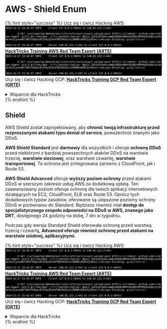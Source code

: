 # AWS - Shield Enum

{% hint style="success" %}
Ucz się i ćwicz Hacking AWS:<img src="../../../../.gitbook/assets/image (1).png" alt="" data-size="line">[**HackTricks Training AWS Red Team Expert (ARTE)**](https://training.hacktricks.xyz/courses/arte)<img src="../../../../.gitbook/assets/image (1).png" alt="" data-size="line">\
Ucz się i ćwicz Hacking GCP: <img src="../../../../.gitbook/assets/image (2).png" alt="" data-size="line">[**HackTricks Training GCP Red Team Expert (GRTE)**<img src="../../../../.gitbook/assets/image (2).png" alt="" data-size="line">](https://training.hacktricks.xyz/courses/grte)

<details>

<summary>Wsparcie dla HackTricks</summary>

* Sprawdź [**plany subskrypcyjne**](https://github.com/sponsors/carlospolop)!
* **Dołącz do** 💬 [**grupy Discord**](https://discord.gg/hRep4RUj7f) lub [**grupy telegram**](https://t.me/peass) lub **śledź** nas na **Twitterze** 🐦 [**@hacktricks\_live**](https://twitter.com/hacktricks\_live)**.**
* **Podziel się sztuczkami hackingowymi, przesyłając PR-y do** [**HackTricks**](https://github.com/carlospolop/hacktricks) i [**HackTricks Cloud**](https://github.com/carlospolop/hacktricks-cloud) repozytoriów github.

</details>
{% endhint %}

## Shield

AWS Shield został zaprojektowany, aby **chronić twoją infrastrukturę przed rozproszonymi atakami typu denial of service**, powszechnie znanymi jako DDoS.

**AWS Shield Standard** jest **darmowy** dla wszystkich i oferuje **ochronę DDoS** przed niektórymi z bardziej powszechnych ataków DDoS na warstwie trzeciej, **warstwie sieciowej**, oraz warstwie czwartej, **warstwie transportowej**. Ta ochrona jest zintegrowana zarówno z CloudFront, jak i Route 53.

**AWS Shield Advanced** oferuje **wyższy poziom ochrony** przed atakami DDoS w szerszym zakresie usług AWS za dodatkową opłatą. Ten zaawansowany poziom oferuje ochronę dla twoich aplikacji internetowych działających na EC2, CloudFront, ELB oraz Route 53. Oprócz tych dodatkowych typów zasobów, oferowane są ulepszone poziomy ochrony DDoS w porównaniu do Standard. Będziesz również miał **dostęp do specjalistycznego zespołu odpowiedzi na DDoS w AWS, znanego jako DRT**, dostępnego 24 godziny na dobę, 7 dni w tygodniu.

Podczas gdy wersja Standard Shield oferowała ochronę przed warstwą trzecią i czwartą, **Advanced oferuje również ochronę przed atakami na warstwie siódmej, aplikacyjnymi.**

{% hint style="success" %}
Ucz się i ćwicz Hacking AWS:<img src="../../../../.gitbook/assets/image (1).png" alt="" data-size="line">[**HackTricks Training AWS Red Team Expert (ARTE)**](https://training.hacktricks.xyz/courses/arte)<img src="../../../../.gitbook/assets/image (1).png" alt="" data-size="line">\
Ucz się i ćwicz Hacking GCP: <img src="../../../../.gitbook/assets/image (2).png" alt="" data-size="line">[**HackTricks Training GCP Red Team Expert (GRTE)**<img src="../../../../.gitbook/assets/image (2).png" alt="" data-size="line">](https://training.hacktricks.xyz/courses/grte)

<details>

<summary>Wsparcie dla HackTricks</summary>

* Sprawdź [**plany subskrypcyjne**](https://github.com/sponsors/carlospolop)!
* **Dołącz do** 💬 [**grupy Discord**](https://discord.gg/hRep4RUj7f) lub [**grupy telegram**](https://t.me/peass) lub **śledź** nas na **Twitterze** 🐦 [**@hacktricks\_live**](https://twitter.com/hacktricks\_live)**.**
* **Podziel się sztuczkami hackingowymi, przesyłając PR-y do** [**HackTricks**](https://github.com/carlospolop/hacktricks) i [**HackTricks Cloud**](https://github.com/carlospolop/hacktricks-cloud) repozytoriów github.

</details>
{% endhint %}
